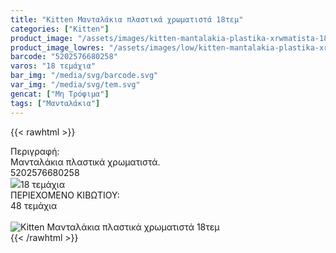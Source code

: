 ```yaml
---
title: "Kitten Μανταλάκια πλαστικά χρωματιστά 18τεμ"
categories: ["Kitten"]
product_image: "/assets/images/kitten-mantalakia-plastika-xrwmatista-18tem.jpg"
product_image_lowres: "/assets/images/low/kitten-mantalakia-plastika-xrwmatista-18tem.jpg"
barcode: "5202576680258"
varos: "18 τεμάχια"
bar_img: "/media/svg/barcode.svg"
var_img: "/media/svg/tem.svg"
gencat: ["Μη Τρόφιμα"]
tags: ["Μανταλάκια"]
---
```

{{< rawhtml >}}

<div class="sload217"><div class="product"><div id="sistatika">Περιγραφή:</div><div class="alltext">Μανταλάκια πλαστικά χρωματιστά.</div><div id="barcode"><div id="barimage1"></div><span id="bartext">5202576680258</span></div><div id="varos"><div id="varosimage" style="margin:0"><img src="/media/icons/tem.png"><span id="varostext">18 τεμάχια</span></div></div><div id="kivotio">ΠΕΡΙΕΧΟΜΕΝΟ ΚΙΒΩΤΙΟΥ:<br>48 τεμάχια</div><br><div class="pimg"><img alt="Kitten Μανταλάκια πλαστικά χρωματιστά 18τεμ" title="Kitten Μανταλάκια πλαστικά χρωματιστά 18τεμ" src="/assets/images/kitten-mantalakia-plastika-xrwmatista-18tem.jpg"></div></div></div>
{{< /rawhtml >}}


